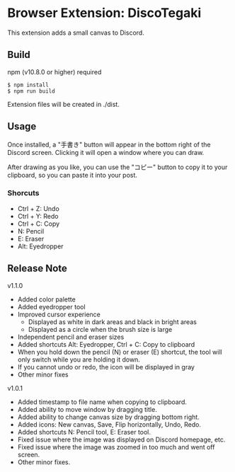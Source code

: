 # Browser Extension: DiscoTegaki

This extension adds a small canvas to Discord.

## Build

npm (v10.8.0 or higher) required

```
$ npm install
$ npm run build
```

Extension files will be created in ./dist.

## Usage
Once installed, a "手書き" button will appear in the bottom right of the Discord screen. Clicking it will open a window where you can draw.

After drawing as you like, you can use the "コピー" button to copy it to your clipboard, so you can paste it into your post.

### Shorcuts
- Ctrl + Z: Undo
- Ctrl + Y: Redo
- Ctrl + C: Copy
- N: Pencil
- E: Eraser
- Alt: Eyedropper

## Release Note
v1.1.0
- Added color palette
- Added eyedropper tool
- Improved cursor experience
  - Displayed as white in dark areas and black in bright areas
  - Displayed as a circle when the brush size is large
- Independent pencil and eraser sizes
- Added shortcuts Alt: Eyedropper, Ctrl + C: Copy to clipboard
- When you hold down the pencil (N) or eraser (E) shortcut, the tool will only switch while you are holding it down.
- If you cannot undo or redo, the icon will be displayed in gray
- Other minor fixes

v1.0.1
- Added timestamp to file name when copying to clipboard.
- Added ability to move window by dragging title.
- Added ability to change canvas size by dragging bottom right.
- Added icons: New canvas, Save, Flip horizontally, Undo, Redo.
- Added shortcuts N: Pencil tool, E: Eraser tool.
- Fixed issue where the image was displayed on Discord homepage, etc.
- Fixed issue where the image was zoomed in too much and went off screen.
- Other minor fixes.